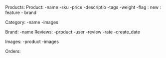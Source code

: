 Products:
  Product:
    -name
    -sku
    -price
    -descriptio
    -tags
    -weight
    -flag : new : feature
    - brand


Category:
    -name
    -images  
    
Brand:
    -name
Reviews:
    -prpduct
    -user
    -review
    -rate
    -create_date

Images: 
    -product
    -images

Orders:
    